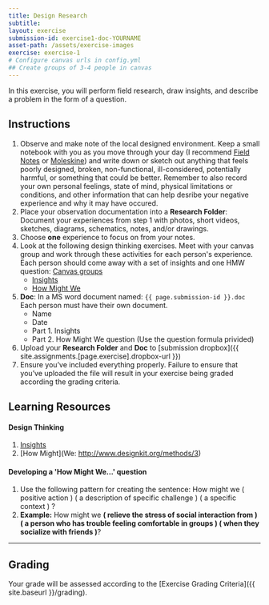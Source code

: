 ```yaml
---
title: Design Research
subtitle: 
layout: exercise
submission-id: exercise1-doc-YOURNAME
asset-path: /assets/exercise-images
exercise: exercise-1
# Configure canvas urls in config.yml
## Create groups of 3-4 people in canvas
---
```


In this exercise, you will perform field research, draw insights, and describe a problem in the form of a question.

## Instructions
1. Observe and make note of the local designed environment. Keep a small notebook with you as you move through your day (I recommend [Field Notes](https://fieldnotesbrand.com/products/original-kraft) or [Moleskine](https://us.moleskine.com/cahier-journal-grey/p0409)) and write down or sketch out anything that feels poorly designed, broken, non-functional, ill-considered, potentially harmful, or something that could be better. Remember to also record your own personal feelings, state of mind, physical limitations or conditions, and other information that can help desribe your negative experience and why it may have occured. 
2. Place your observation documentation into a **Research Folder**: Document your experiences from step 1 with photos, short videos, sketches, diagrams, schematics, notes, and/or drawings.
3. Choose **one** experience to focus on from your notes.
4. Look at the following design thinking exercises. Meet with your canvas group and work through these activities for each person's experience. Each person should come away with a set of insights and one HMW question: [Canvas groups]({{site.canvas-base}}{{site.canvas-num}}/groups)
   - [Insights](http://www.designkit.org/methods/62)
   - [How Might We](http://www.designkit.org/methods/3)
5. **Doc**: In a MS word document named: `{{ page.submission-id }}.doc` Each person must have their own document.
   - Name
   - Date
   - Part 1. Insights
   - Part 2. How Might We question (Use the question formula privided)
6. Upload your **Research Folder** and **Doc** to [submission dropbox]({{ site.assignments.[page.exercise].dropbox-url }})
7. Ensure you’ve included everything properly. Failure to ensure that you’ve uploaded the file will result in your exercise being graded according the grading criteria.

## Learning Resources

#### Design Thinking

1. [Insights](http://www.designkit.org/methods/62)
2. [How Might](We: http://www.designkit.org/methods/3)

#### Developing a 'How Might We...' question

1. Use the following pattern for creating the sentence: How might we ( positive action ) ( a description of specific challenge ) ( a specific context ) ?
2. **Example:** How might we **( relieve the stress of social interaction from ) ( a person who has trouble feeling comfortable in groups ) ( when they socialize with friends )**?

* * *

## Grading
Your grade will be assessed according to the [Exercise Grading Criteria]({{ site.baseurl }}/grading). 




